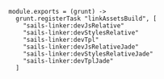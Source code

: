     module.exports = (grunt) ->
      grunt.registerTask "linkAssetsBuild", [
        "sails-linker:devJsRelative"
        "sails-linker:devStylesRelative"
        "sails-linker:devTpl"
        "sails-linker:devJsRelativeJade"
        "sails-linker:devStylesRelativeJade"
        "sails-linker:devTplJade"
      ]
